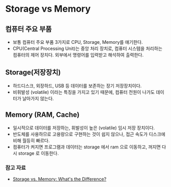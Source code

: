 # Storage vs Memory

## 컴퓨터 주요 부품
- 보통 컴퓨터 주요 부품 3가지로 CPU, Storage, Memory를 얘기한다.
- CPU(Central Processing Unit)는 중앙 처리 장치로, 컴퓨터 시스템을 처리하는 컴퓨터의 제어 장치다. 외부에서 명령어를 입력받고 해석하여 출력한다. 

## Storage(저장장치)
- 하드디스크, 외장하드, USB 등 데이터를 보존하는 장기 저장장치이다. 
- 비휘발성 (volatile) 이라는 특징을 가지고 있기 때문에, 컴퓨터 전원이 나가도 데이터가 날아가지 않는다. 


## Memory (RAM, Cache)
- 일시적으로 데이터를 저장하는, 휘발성이 높은 (volatile) 임시 저장 장치이다. 
- 반도체를 사용하므로 고용량으로 구현하는 것이 쉽지 않으나, 접근 속도가 디스크에 비해 월등히 빠르다. 
- 컴퓨터가 켜지면 프로그램과 데이터는 storage 에서 ram 으로 이동하고, 꺼지면 다시 storage 로 이동한다. 

### 참고 자료
- [Storage vs. Memory: What's the Difference?](https://youtu.be/H_M--weEzpA)
